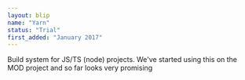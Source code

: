 ```yaml
---
layout: blip
name: "Yarn"
status: "Trial"
first_added: "January 2017"
---
```

Build system for JS/TS (node) projects. We've started using this on the MOD project and so far looks very promising